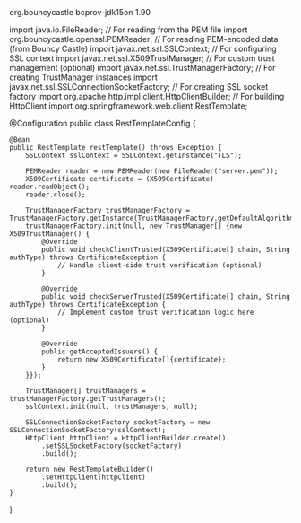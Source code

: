 
<dependency>
    <groupId>org.bouncycastle</groupId>
    <artifactId>bcprov-jdk15on</artifactId>
    <version>1.90</version>
</dependency>


import java.io.FileReader; // For reading from the PEM file
import org.bouncycastle.openssl.PEMReader; // For reading PEM-encoded data (from Bouncy Castle)
import javax.net.ssl.SSLContext; // For configuring SSL context
import javax.net.ssl.X509TrustManager; // For custom trust management (optional)
import javax.net.ssl.TrustManagerFactory; // For creating TrustManager instances
import javax.net.ssl.SSLConnectionSocketFactory; // For creating SSL socket factory
import org.apache.http.impl.client.HttpClientBuilder; // For building HttpClient
import org.springframework.web.client.RestTemplate;

@Configuration
public class RestTemplateConfig {

    @Bean
    public RestTemplate restTemplate() throws Exception {
        SSLContext sslContext = SSLContext.getInstance("TLS");

        PEMReader reader = new PEMReader(new FileReader("server.pem"));
        X509Certificate certificate = (X509Certificate) reader.readObject();
        reader.close();

        TrustManagerFactory trustManagerFactory = TrustManagerFactory.getInstance(TrustManagerFactory.getDefaultAlgorithm());
        trustManagerFactory.init(null, new TrustManager[] {new X509TrustManager() {
            @Override
            public void checkClientTrusted(X509Certificate[] chain, String authType) throws CertificateException {
                // Handle client-side trust verification (optional)
            }

            @Override
            public void checkServerTrusted(X509Certificate[] chain, String authType) throws CertificateException {
                // Implement custom trust verification logic here (optional)
            }

            @Override
            public getAcceptedIssuers() {
                return new X509Certificate[]{certificate};
            }
        }});

        TrustManager[] trustManagers = trustManagerFactory.getTrustManagers();
        sslContext.init(null, trustManagers, null);

        SSLConnectionSocketFactory socketFactory = new SSLConnectionSocketFactory(sslContext);
        HttpClient httpClient = HttpClientBuilder.create()
            .setSSLSocketFactory(socketFactory)
            .build();

        return new RestTemplateBuilder()
            .setHttpClient(httpClient)
            .build();
    }
}
